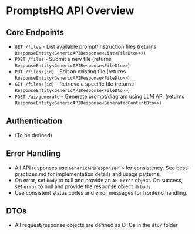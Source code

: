 # PromptsHQ API Overview

## Core Endpoints
- `GET /files` - List available prompt/instruction files (returns `ResponseEntity<GenericAPIResponse<List<FileDto>>>`)
- `POST /files` - Submit a new file (returns `ResponseEntity<GenericAPIResponse<FileDto>>`)
- `PUT /files/{id}` - Edit an existing file (returns `ResponseEntity<GenericAPIResponse<FileDto>>`)
- `GET /files/{id}` - Retrieve a specific file (returns `ResponseEntity<GenericAPIResponse<FileDto>>`)
- `POST /ai/generate` - Generate prompt/diagram using LLM API (returns `ResponseEntity<GenericAPIResponse<GeneratedContentDto>>`)

## Authentication
- (To be defined)

## Error Handling
- All API responses use `GenericAPIResponse<T>` for consistency. See best-practices.md for implementation details and usage patterns.
- On error, set `body` to null and provide an `APIError` object. On success, set `error` to null and provide the response object in `body`.
- Use consistent status codes and error messages for frontend handling.

## DTOs
- All request/response objects are defined as DTOs in the `dto/` folder
